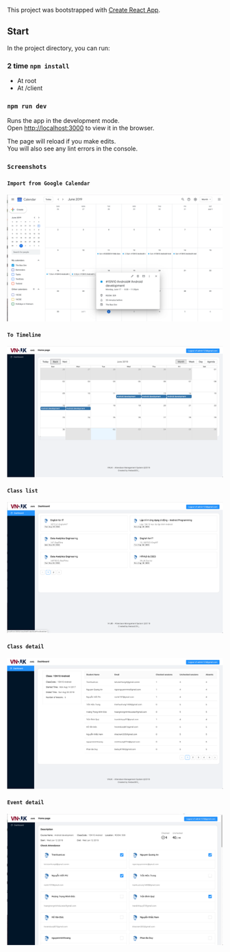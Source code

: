 This project was bootstrapped with [Create React App](https://github.com/facebook/create-react-app).

## Start

In the project directory, you can run:

### 2 time `npm install`

- At root
- At /client

### `npm run dev`

Runs the app in the development mode.<br>
Open [http://localhost:3000](http://localhost:3000) to view it in the browser.

The page will reload if you make edits.<br>
You will also see any lint errors in the console.

### `Screenshots`

#### `Import from Google Calendar`
![alt text](https://raw.githubusercontent.com/methebao/vnuk-ams/master/screenshoots/calendar.png)
#### `To Timeline`
![alt text](https://raw.githubusercontent.com/methebao/vnuk-ams/master/screenshoots/home-timeline.png)
#### `Class list`
![alt text](https://raw.githubusercontent.com/methebao/vnuk-ams/master/screenshoots/class-list.png)
#### `Class detail`
![alt text](https://raw.githubusercontent.com/methebao/vnuk-ams/master/screenshoots/class-detail.png)
#### `Event detail`
![alt text](https://raw.githubusercontent.com/methebao/vnuk-ams/master/screenshoots/event-detail.png)
